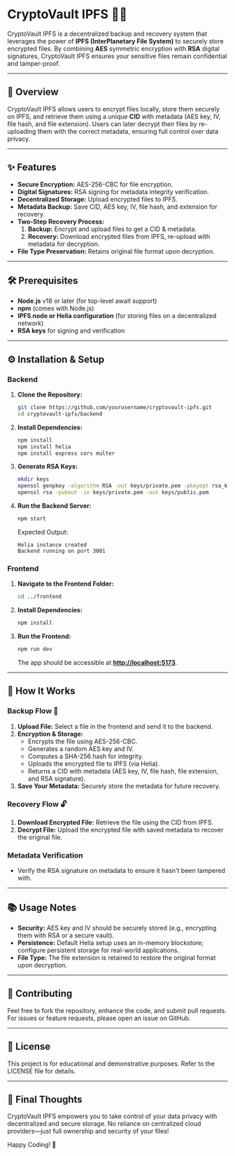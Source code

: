 # CryptoVault IPFS 🔐🚀

CryptoVault IPFS is a decentralized backup and recovery system that leverages the power of **IPFS (InterPlanetary File System)** to securely store encrypted files. By combining **AES** symmetric encryption with **RSA** digital signatures, CryptoVault IPFS ensures your sensitive files remain confidential and tamper-proof.

---

## 📖 Overview

CryptoVault IPFS allows users to encrypt files locally, store them securely on IPFS, and retrieve them using a unique **CID** with metadata (AES key, IV, file hash, and file extension). Users can later decrypt their files by re-uploading them with the correct metadata, ensuring full control over data privacy.

---

## ✨ Features

- **Secure Encryption:** AES-256-CBC for file encryption.
- **Digital Signatures:** RSA signing for metadata integrity verification.
- **Decentralized Storage:** Upload encrypted files to IPFS.
- **Metadata Backup:** Save CID, AES key, IV, file hash, and extension for recovery.
- **Two-Step Recovery Process:**
  1. **Backup:** Encrypt and upload files to get a CID & metadata.
  2. **Recovery:** Download encrypted files from IPFS, re-upload with metadata for decryption.
- **File Type Preservation:** Retains original file format upon decryption.

---

## 🛠 Prerequisites

- **Node.js** v18 or later (for top-level await support)
- **npm** (comes with Node.js)
- **IPFS node or Helia configuration** (for storing files on a decentralized network)
- **RSA keys** for signing and verification

---

## ⚙️ Installation & Setup

### Backend

1. **Clone the Repository:**
   ```bash
   git clone https://github.com/yourusername/cryptovault-ipfs.git
   cd cryptovault-ipfs/backend
   ```
2. **Install Dependencies:**
   ```bash
   npm install
   npm install helia
   npm install express cors multer
   ```
3. **Generate RSA Keys:**
   ```bash
   mkdir keys
   openssl genpkey -algorithm RSA -out keys/private.pem -pkeyopt rsa_keygen_bits:2048
   openssl rsa -pubout -in keys/private.pem -out keys/public.pem
   ```
4. **Run the Backend Server:**
   ```bash
   npm start
   ```
   Expected Output:
   ```
   Helia instance created
   Backend running on port 3001
   ```

### Frontend

1. **Navigate to the Frontend Folder:**
   ```bash
   cd ../frontend
   ```
2. **Install Dependencies:**
   ```bash
   npm install
   ```
3. **Run the Frontend:**
   ```bash
   npm run dev
   ```
   The app should be accessible at [**http://localhost:5173**](http://localhost:5173).

---

## 🔄 How It Works

### Backup Flow 🚀

1. **Upload File:** Select a file in the frontend and send it to the backend.
2. **Encryption & Storage:**
   - Encrypts the file using AES-256-CBC.
   - Generates a random AES key and IV.
   - Computes a SHA-256 hash for integrity.
   - Uploads the encrypted file to IPFS (via Helia).
   - Returns a CID with metadata (AES key, IV, file hash, file extension, and RSA signature).
3. **Save Your Metadata:** Securely store the metadata for future recovery.

### Recovery Flow 🔓

1. **Download Encrypted File:** Retrieve the file using the CID from IPFS.
2. **Decrypt File:** Upload the encrypted file with saved metadata to recover the original file.

### Metadata Verification

- Verify the RSA signature on metadata to ensure it hasn't been tampered with.

---

## 📚 Usage Notes

- **Security:** AES key and IV should be securely stored (e.g., encrypting them with RSA or a secure vault).
- **Persistence:** Default Helia setup uses an in-memory blockstore; configure persistent storage for real-world applications.
- **File Type:** The file extension is retained to restore the original format upon decryption.

---

## 🤝 Contributing

Feel free to fork the repository, enhance the code, and submit pull requests. For issues or feature requests, please open an issue on GitHub.

---

## 📄 License

This project is for educational and demonstrative purposes. Refer to the LICENSE file for details.

---

## 🚀 Final Thoughts

CryptoVault IPFS empowers you to take control of your data privacy with decentralized and secure storage. No reliance on centralized cloud providers—just full ownership and security of your files!

Happy Coding! 🎉

